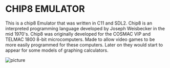 # CHIP8 EMULATOR

This is a chip8 Emulator that was written in C11 and SDL2. Chip8 is an interpreted programming language
developed by Joseph Weisbecker in the mid 1970's. Chip8 was originally developed for the COSMAC VIP and
TELMAC 1800 8-bit microcomputers. Made to allow video games to be more easily programmed for these computers.
Later on they would start to appear for some models of graphing calculators.

![picture](img/chip8_BRIX.png)
